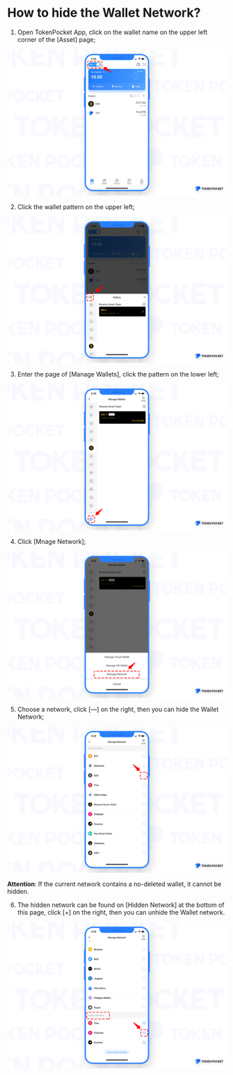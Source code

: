 # How to hide the Wallet Network?

1. Open TokenPocket App, click on the wallet name on the upper left corner of the \[Asset\] page;

![](../.gitbook/assets/1%20%281%29.png)

2. Click the wallet pattern on the upper left;

![](../.gitbook/assets/2.png)

3. Enter the page of \[Manage Wallets\], click the pattern on the lower left;

![](../.gitbook/assets/3.png)

4. Click \[Mnage Network\];

![](../.gitbook/assets/4.png)

5. Choose a network, click \[—\] on the right, then you can hide the Wallet Network;

![](../.gitbook/assets/5%20%281%29.png)

**Attention**: If the current network contains a no-deleted wallet, it cannot be hidden.

6. The hidden network can be found on \[Hidden Network\] at the bottom of this page, click \[+\] on the right, then you can unhide the Wallet network.

![](../.gitbook/assets/6.png)

